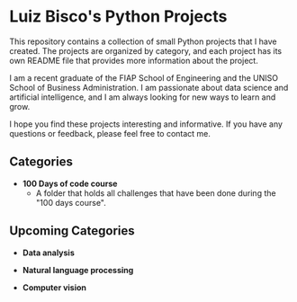 # Luiz Bisco's Python Projects

This repository contains a collection of small Python projects that I have created. The projects are organized by category, and each project has its own README file that provides more information about the project.

I am a recent graduate of the FIAP School of Engineering and the UNISO School of Business Administration. I am passionate about data science and artificial intelligence, and I am always looking for new ways to learn and grow.

I hope you find these projects interesting and informative. If you have any questions or feedback, please feel free to contact me.

## Categories

* **100 Days of code course**
    * A folder that holds all challenges that have been done during the "100 days course".

## Upcoming Categories

* **Data analysis**

* **Natural language processing**

* **Computer vision**
